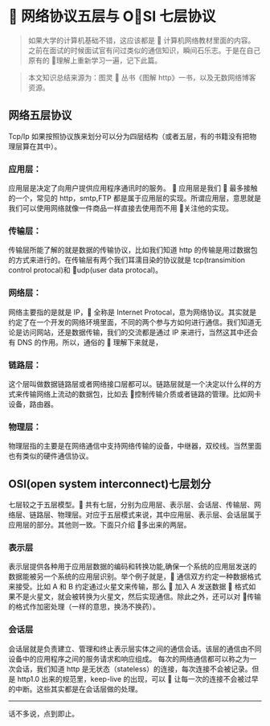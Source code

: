 #  网络协议五层与 OSI 七层协议

> 如果大学的计算机基础不错，这应该都是  计算机网络教材里面的内容。之前在面试的时候面试官有问过类似的通信知识，瞬间石乐志。于是在自己原有的  理解上重新学习一遍，记下此篇。

> 本文知识总结来源为：图灵  丛书《图解 http》一书，以及无数网络博客资源。

## 网络五层协议

Tcp/Ip 如果按照协议族来划分可以分为四层结构（或者五层，有的书籍没有把物理层算在其中）。

### 应用层：

应用层是决定了向用户提供应用程序通讯时的服务。
 应用层是我们  最多接触的一个，常见的 http，smtp,FTP 都是属于应用层的实现。所谓应用层，意思就是我们可以使用网络就像一件商品一样直接去使用而不用  关注他的实现。

### 传输层：

传输层所能了解的就是数据的传输协议，比如我们知道 http 的传输是用过数据包的方式来进行的。在传输层有两个我们耳濡目染的协议就是 tcp(transimition control protocal)和 udp(user data protocal)。

### 网络层：

网络主要指的是就是 IP， 全称是 Internet Protocal，意为网络协议。其实就是约定了在一个开发的网络环境里面，不同的两个参与方如何进行通信。我们知道无论是访问网站，还是数据传输，我们的交流都是通过 IP 来进行，当然这其中还会有 DNS 的作用。所以，通俗的  理解下来就是，

### 链路层：

这个层叫做数据链路层或者网络接口层都可以。链路层就是一个决定以什么样的方式来传输网络上流动的数据包，比如去  控制传输介质或者链路的管理。比如网卡设备，路由器。

### 物理层：

物理层指的主要是在网络通信中支持网络传输的设备，中继器，双绞线。当然里面也有类似的硬件通信协议。

## OSI(open system interconnect)七层划分

七层较之于五层模型。 共有七层，分别为应用层、表示层、会话层、传输层、网络层、链路层、物理层。对应于五层模式来说，其中应用层、表示层、会话层属于应用层的部分。其他则一致。下面只介绍  多出来的两层。

### 表示层

表示层提供各种用于应用层数据的编码和转换功能,确保一个系统的应用层发送的数据能被另一个系统的应用层识别。举个例子就是， 通信双方约定一种数据格式来接受。比如 A 和 B 约定通过火星文来传输，那么  加入 A 发送数据  格式如果不是火星文，就会被转换为火星文，然后实现通信。除此之外，还可以对  传输的格式作加密处理（一样的意思，换汤不换药）。

### 会话层

会话层就是负责建立、管理和终止表示层实体之间的通信会话。该层的通信由不同设备中的应用程序之间的服务请求和响应组成。
每次的网络通信都可以称之为一次会话，我们知道 http 是无状态（stateless）的连接，每次连接不会被记录。但是 http1.0 出来的规范里，keep-live 的出现，可以  让每一次的连接不会被过早的中断。这些其实都是在会话层做的处理。

---

话不多说，点到即止。
